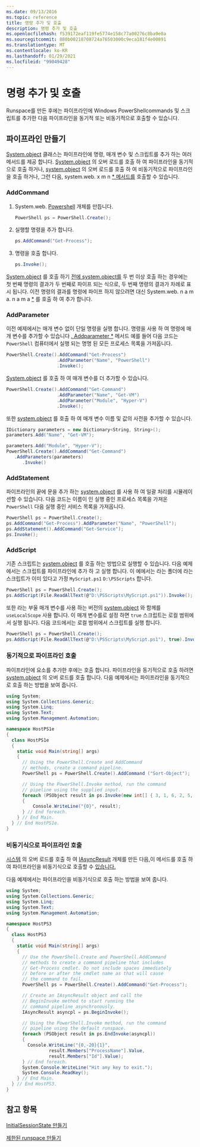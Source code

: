 ```yaml
---
ms.date: 09/13/2016
ms.topic: reference
title: 명령 추가 및 호출
description: 명령 추가 및 호출
ms.openlocfilehash: f539172eaf119fe5774e158c77a00276c8ba9e0a
ms.sourcegitcommit: 880b00218708724a76503000c9eca181f4e00891
ms.translationtype: MT
ms.contentlocale: ko-KR
ms.lasthandoff: 01/29/2021
ms.locfileid: "99049428"
---
```

# <a name="adding-and-invoking-commands"></a>명령 추가 및 호출

Runspace를 만든 후에는 파이프라인에 Windows PowerShellcommands 및 스크립트를 추가한 다음 파이프라인을 동기적 또는 비동기적으로 호출할 수 있습니다.

## <a name="creating-a-pipeline"></a>파이프라인 만들기

[System.object](/dotnet/api/system.management.automation.powershell) 클래스는 파이프라인에 명령, 매개 변수 및 스크립트를 추가 하는 여러 메서드를 제공 합니다. [System.object](/dotnet/api/System.Management.Automation.PowerShell.Invoke) 의 오버 로드를 호출 하 여 파이프라인을 동기적으로 호출 하거나, [system.object](/dotnet/api/System.Management.Automation.PowerShell.BeginInvoke) 의 오버 로드를 호출 하 여 비동기적으로 파이프라인을 호출 하거나, 그런 다음, system.web. x m n [* 메서드를](/dotnet/api/System.Management.Automation.PowerShell.EndInvoke) 호출할 수 있습니다.

### <a name="addcommand"></a>AddCommand

1. System.web. [Powershell](/dotnet/api/system.management.automation.powershell) 개체를 만듭니다.

   ```csharp
   PowerShell ps = PowerShell.Create();
   ```

2. 실행할 명령을 추가 합니다.

   ```csharp
   ps.AddCommand("Get-Process");
   ```

3. 명령을 호출 합니다.

   ```csharp
   ps.Invoke();
   ```

[System.object](/dotnet/api/System.Management.Automation.PowerShell.Invoke) 를 호출 하기 [전에 system.object를](/dotnet/api/System.Management.Automation.PowerShell.AddCommand) 두 번 이상 호출 하는 경우에는 첫 번째 명령의 결과가 두 번째로 파이프 되는 식으로, 두 번째 명령의 결과가 차례로 표시 됩니다. 이전 명령의 결과를 명령에 파이프 하지 않으려면 대신 System.web. n a m a. n a m a [*](/dotnet/api/System.Management.Automation.PowerShell.AddStatement) 를 호출 하 여 추가 합니다.

### <a name="addparameter"></a>AddParameter

 이전 예제에서는 매개 변수 없이 단일 명령을 실행 합니다. 명령을 사용 하 여 명령에 매개 변수를 추가할 수 있습니다 [. Addparameter *](/dotnet/api/System.Management.Automation.PSCommand.AddParameter) 메서드 예를 들어 다음 코드는 `PowerShell` 컴퓨터에서 실행 되는 명명 된 모든 프로세스 목록을 가져옵니다.

```csharp
PowerShell.Create().AddCommand("Get-Process")
                   .AddParameter("Name", "PowerShell")
                   .Invoke();
```

[System.object](/dotnet/api/System.Management.Automation.PSCommand.AddParameter) 를 호출 하 여 매개 변수를 더 추가할 수 있습니다.

```csharp
PowerShell.Create().AddCommand("Get-Command")
                   .AddParameter("Name", "Get-VM")
                   .AddParameter("Module", "Hyper-V")
                   .Invoke();
```

또한 [system.object](/dotnet/api/System.Management.Automation.PowerShell.AddParameters) 를 호출 하 여 매개 변수 이름 및 값의 사전을 추가할 수 있습니다.

```csharp
IDictionary parameters = new Dictionary<String, String>();
parameters.Add("Name", "Get-VM");

parameters.Add("Module", "Hyper-V");
PowerShell.Create().AddCommand("Get-Command")
   .AddParameters(parameters)
      .Invoke()

```

### <a name="addstatement"></a>AddStatement

파이프라인의 끝에 문을 추가 하는 [system.object](/dotnet/api/System.Management.Automation.PowerShell.AddStatement) 를 사용 하 여 일괄 처리를 시뮬레이션할 수 있습니다. 다음 코드는 이름이 인 실행 중인 프로세스 목록을 가져온 `PowerShell` 다음 실행 중인 서비스 목록을 가져옵니다.

```csharp
PowerShell ps = PowerShell.Create();
ps.AddCommand("Get-Process").AddParameter("Name", "PowerShell");
ps.AddStatement().AddCommand("Get-Service");
ps.Invoke();
```

### <a name="addscript"></a>AddScript

기존 스크립트는 [system.object](/dotnet/api/System.Management.Automation.PowerShell.AddScript) 를 호출 하는 방법으로 실행할 수 있습니다. 다음 예제에서는 스크립트를 파이프라인에 추가 하 고 실행 합니다. 이 예에서는 라는 폴더에 라는 스크립트가 이미 있다고 가정 `MyScript.ps1` `D:\PSScripts` 합니다.

```csharp
PowerShell ps = PowerShell.Create();
ps.AddScript(File.ReadAllText(@"D:\PSScripts\MyScript.ps1")).Invoke();
```

또한 라는 부울 매개 변수를 사용 하는 버전의 [system.object](/dotnet/api/System.Management.Automation.PowerShell.AddScript) 와 함께를 `useLocalScope` 사용 합니다. 이 매개 변수를로 설정 하면 `true` 스크립트는 로컬 범위에서 실행 됩니다. 다음 코드에서는 로컬 범위에서 스크립트를 실행 합니다.

```csharp
PowerShell ps = PowerShell.Create();
ps.AddScript(File.ReadAllText(@"D:\PSScripts\MyScript.ps1"), true).Invoke();
```

### <a name="invoking-a-pipeline-synchronously"></a>동기적으로 파이프라인 호출

파이프라인에 요소를 추가한 후에는 호출 합니다. 파이프라인을 동기적으로 호출 하려면 [system.object](/dotnet/api/System.Management.Automation.PowerShell.Invoke) 의 오버 로드를 호출 합니다. 다음 예제에서는 파이프라인을 동기적으로 호출 하는 방법을 보여 줍니다.

```csharp
using System;
using System.Collections.Generic;
using System.Linq;
using System.Text;
using System.Management.Automation;

namespace HostPS1e
{
  class HostPS1e
  {
    static void Main(string[] args)
    {
      // Using the PowerShell.Create and AddCommand
      // methods, create a command pipeline.
      PowerShell ps = PowerShell.Create().AddCommand ("Sort-Object");

      // Using the PowerShell.Invoke method, run the command
      // pipeline using the supplied input.
      foreach (PSObject result in ps.Invoke(new int[] { 3, 1, 6, 2, 5, 4 }))
      {
          Console.WriteLine("{0}", result);
      } // End foreach.
    } // End Main.
  } // End HostPS1e.
}
```

### <a name="invoking-a-pipeline-asynchronously"></a>비동기식으로 파이프라인 호출

[시스템](/dotnet/api/System.Management.Automation.PowerShell.BeginInvoke) 의 오버 로드를 호출 하 여 [IAsyncResult](/dotnet/api/system.iasyncresult) 개체를 만든 다음,이 메서드를 호출 하 여 파이프라인을 비동기식으로 호출할 수 [있습니다.](/dotnet/api/System.Management.Automation.PowerShell.EndInvoke)

 다음 예제에서는 파이프라인을 비동기식으로 호출 하는 방법을 보여 줍니다.

```csharp
using System;
using System.Collections.Generic;
using System.Linq;
using System.Text;
using System.Management.Automation;

namespace HostPS3
{
  class HostPS3
  {
    static void Main(string[] args)
    {
      // Use the PowerShell.Create and PowerShell.AddCommand
      // methods to create a command pipeline that includes
      // Get-Process cmdlet. Do not include spaces immediately
      // before or after the cmdlet name as that will cause
      // the command to fail.
      PowerShell ps = PowerShell.Create().AddCommand("Get-Process");

      // Create an IAsyncResult object and call the
      // BeginInvoke method to start running the
      // command pipeline asynchronously.
      IAsyncResult asyncpl = ps.BeginInvoke();

      // Using the PowerShell.Invoke method, run the command
      // pipeline using the default runspace.
      foreach (PSObject result in ps.EndInvoke(asyncpl))
      {
        Console.WriteLine("{0,-20}{1}",
                result.Members["ProcessName"].Value,
                result.Members["Id"].Value);
      } // End foreach.
      System.Console.WriteLine("Hit any key to exit.");
      System.Console.ReadKey();
    } // End Main.
  } // End HostPS3.
}
```

## <a name="see-also"></a>참고 항목

 [InitialSessionState 만들기](./creating-an-initialsessionstate.md)

 [제한된 runspace 만들기](./creating-a-constrained-runspace.md)
